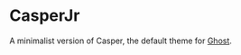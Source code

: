 # CasperJr

A minimalist version of Casper, the default theme for [Ghost](http://github.com/tryghost/ghost/).